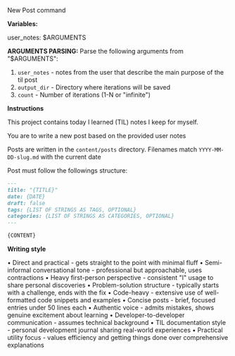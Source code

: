 New Post command

**Variables:**

user_notes: $ARGUMENTS

**ARGUMENTS PARSING:**
Parse the following arguments from "$ARGUMENTS":
1. `user_notes` - notes from the user that describe the main purpose of the til post
2. `output_dir` - Directory where iterations will be saved
3. `count` - Number of iterations (1-N or "infinite")

**Instructions**

This project contains today I learned (TIL) notes I keep for myself.

You are to write a new post based on the provided user notes

Posts are written in the `content/posts` directory. Filenames match `YYYY-MM-DD-slug.md` with the current date

Post must follow the followings structure:

```md
---
title: "{TITLE}"
date: {DATE}
draft: false
tags: {LIST OF STRINGS AS TAGS, OPTIONAL}
categories: {LIST OF STRINGS AS CATEGORIES, OPTIONAL}
---

{CONTENT}
```

**Writing style**

  • Direct and practical - gets straight to the point with minimal fluff
  • Semi-informal conversational tone - professional but approachable, uses contractions
  • Heavy first-person perspective - consistent "I" usage to share personal discoveries
  • Problem-solution structure - typically starts with a challenge, ends with the fix
  • Code-heavy - extensive use of well-formatted code snippets and examples
  • Concise posts - brief, focused entries under 50 lines each
  • Authentic voice - admits mistakes, shows genuine excitement about learning
  • Developer-to-developer communication - assumes technical background
  • TIL documentation style - personal development journal sharing real-world experiences
  • Practical utility focus - values efficiency and getting things done over comprehensive explanations
